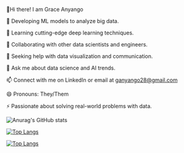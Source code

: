 👋Hi there! I am Grace Anyango

🔭 Developing ML models to analyze big data.

🌱 Learning cutting-edge deep learning techniques.

👯 Collaborating with other data scientists and engineers.

🤔 Seeking help with data visualization and communication.

💬 Ask me about data science and AI trends.

📫 Connect with me on LinkedIn or email at ganyango28@gmail.com

😄 Pronouns: They/Them

⚡ Passionate about solving real-world problems with data.

![Anurag's GitHub stats](https://github-readme-stats.vercel.app/api?username=GraceAnyango&show_icons=true&theme=radical)

[![Top Langs](https://github-readme-stats.vercel.app/api/top-langs/?username=GraceAnyango)](https://github.com/anuraghazra/github-readme-stats)

[![Top Langs](https://github-readme-stats.vercel.app/api/top-langs/?username=GraceAnyango&langs_count=8)](https://github.com/anuraghazra/github-readme-stats)
